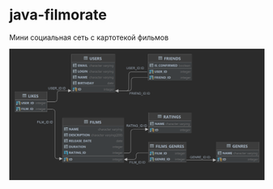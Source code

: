 # java-filmorate
Мини социальная сеть с картотекой фильмов

![DB schema](/DBSchema.png?raw=true "Title")